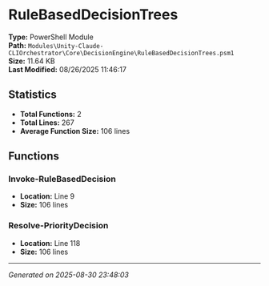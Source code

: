 # RuleBasedDecisionTrees

**Type:** PowerShell Module  
**Path:** `Modules\Unity-Claude-CLIOrchestrator\Core\DecisionEngine\RuleBasedDecisionTrees.psm1`  
**Size:** 11.64 KB  
**Last Modified:** 08/26/2025 11:46:17  

## Statistics

- **Total Functions:** 2
- **Total Lines:** 267
- **Average Function Size:** 106 lines

## Functions


### Invoke-RuleBasedDecision

- **Location:** Line 9
- **Size:** 106 lines

 
### Resolve-PriorityDecision

- **Location:** Line 118
- **Size:** 106 lines



---
*Generated on 2025-08-30 23:48:03*
